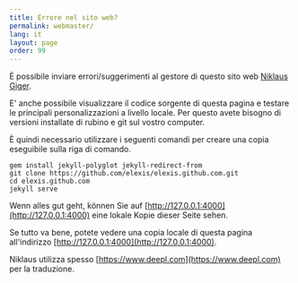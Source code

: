 ```yaml
---
title: Errore nel sito web?
permalink: webmaster/
lang: it
layout: page
order: 99
---
```


È possibile inviare errori/suggerimenti al gestore di questo sito web [Niklaus Giger](mailto:niklaus.giger@member.fsf.org).

E' anche possibile visualizzare il codice sorgente di questa pagina e testare le principali personalizzazioni a livello locale. Per questo avete bisogno di versioni installate di rubino e git sul vostro computer.

È quindi necessario utilizzare i seguenti comandi per creare una copia eseguibile sulla riga di comando.

```
gem install jekyll-polyglot jekyll-redirect-from
git clone https://github.com/elexis/elexis.github.com.git
cd elexis.github.com
jekyll serve
```
Wenn alles gut geht, können Sie auf [http://127.0.0.1:4000](http://127.0.0.1:4000) eine lokale Kopie dieser Seite sehen.

Se tutto va bene, potete vedere una copia locale di questa pagina all'indirizzo [http://127.0.0.1:4000](http://127.0.0.1:4000).

Niklaus utilizza spesso [https://www.deepl.com](https://www.deepl.com) per la traduzione.
